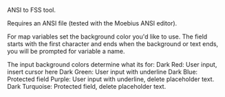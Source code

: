 ANSI to FSS tool.

Requires an ANSI file (tested with the Moebius ANSI editor).

For map variables set the background color you'd like to use. 
The field starts with the first character and ends when the background or text ends, you will be prompted for variable a name.

The input background colors determine what its for:
  Dark Red: User input, insert cursor here
  Dark Green: User input with underline
  Dark Blue: Protected field
  Purple: User input with underline, delete placeholder text.
  Dark Turquoise: Protected field, delete placeholder text.